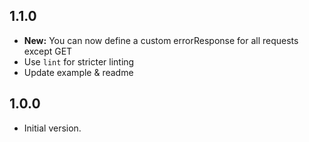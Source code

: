 ## 1.1.0

- **New:** You can now define a custom errorResponse for all requests except GET
- Use `lint` for stricter linting
- Update example & readme

## 1.0.0

- Initial version.
